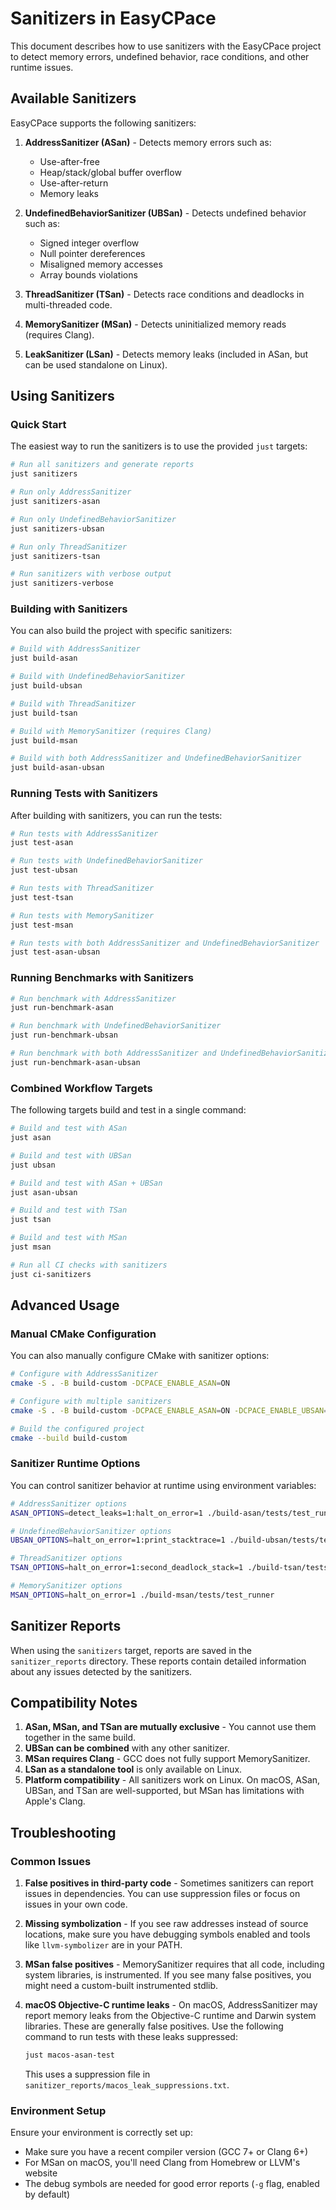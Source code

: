 # Sanitizers in EasyCPace

This document describes how to use sanitizers with the EasyCPace project to detect memory errors, undefined behavior, race conditions, and other runtime issues.

## Available Sanitizers

EasyCPace supports the following sanitizers:

1. **AddressSanitizer (ASan)** - Detects memory errors such as:
   - Use-after-free
   - Heap/stack/global buffer overflow
   - Use-after-return
   - Memory leaks

2. **UndefinedBehaviorSanitizer (UBSan)** - Detects undefined behavior such as:
   - Signed integer overflow
   - Null pointer dereferences
   - Misaligned memory accesses
   - Array bounds violations

3. **ThreadSanitizer (TSan)** - Detects race conditions and deadlocks in multi-threaded code.

4. **MemorySanitizer (MSan)** - Detects uninitialized memory reads (requires Clang).

5. **LeakSanitizer (LSan)** - Detects memory leaks (included in ASan, but can be used standalone on Linux).

## Using Sanitizers

### Quick Start

The easiest way to run the sanitizers is to use the provided `just` targets:

```bash
# Run all sanitizers and generate reports
just sanitizers

# Run only AddressSanitizer
just sanitizers-asan

# Run only UndefinedBehaviorSanitizer
just sanitizers-ubsan

# Run only ThreadSanitizer
just sanitizers-tsan

# Run sanitizers with verbose output
just sanitizers-verbose
```

### Building with Sanitizers

You can also build the project with specific sanitizers:

```bash
# Build with AddressSanitizer
just build-asan

# Build with UndefinedBehaviorSanitizer
just build-ubsan

# Build with ThreadSanitizer
just build-tsan

# Build with MemorySanitizer (requires Clang)
just build-msan

# Build with both AddressSanitizer and UndefinedBehaviorSanitizer
just build-asan-ubsan
```

### Running Tests with Sanitizers

After building with sanitizers, you can run the tests:

```bash
# Run tests with AddressSanitizer
just test-asan

# Run tests with UndefinedBehaviorSanitizer
just test-ubsan

# Run tests with ThreadSanitizer
just test-tsan

# Run tests with MemorySanitizer
just test-msan

# Run tests with both AddressSanitizer and UndefinedBehaviorSanitizer
just test-asan-ubsan
```

### Running Benchmarks with Sanitizers

```bash
# Run benchmark with AddressSanitizer
just run-benchmark-asan

# Run benchmark with UndefinedBehaviorSanitizer
just run-benchmark-ubsan

# Run benchmark with both AddressSanitizer and UndefinedBehaviorSanitizer
just run-benchmark-asan-ubsan
```

### Combined Workflow Targets

The following targets build and test in a single command:

```bash
# Build and test with ASan
just asan

# Build and test with UBSan
just ubsan

# Build and test with ASan + UBSan
just asan-ubsan

# Build and test with TSan
just tsan

# Build and test with MSan
just msan

# Run all CI checks with sanitizers
just ci-sanitizers
```

## Advanced Usage

### Manual CMake Configuration

You can also manually configure CMake with sanitizer options:

```bash
# Configure with AddressSanitizer
cmake -S . -B build-custom -DCPACE_ENABLE_ASAN=ON

# Configure with multiple sanitizers
cmake -S . -B build-custom -DCPACE_ENABLE_ASAN=ON -DCPACE_ENABLE_UBSAN=ON

# Build the configured project
cmake --build build-custom
```

### Sanitizer Runtime Options

You can control sanitizer behavior at runtime using environment variables:

```bash
# AddressSanitizer options
ASAN_OPTIONS=detect_leaks=1:halt_on_error=1 ./build-asan/tests/test_runner

# UndefinedBehaviorSanitizer options
UBSAN_OPTIONS=halt_on_error=1:print_stacktrace=1 ./build-ubsan/tests/test_runner

# ThreadSanitizer options
TSAN_OPTIONS=halt_on_error=1:second_deadlock_stack=1 ./build-tsan/tests/test_runner

# MemorySanitizer options
MSAN_OPTIONS=halt_on_error=1 ./build-msan/tests/test_runner
```

## Sanitizer Reports

When using the `sanitizers` target, reports are saved in the `sanitizer_reports` directory. These reports contain detailed information about any issues detected by the sanitizers.

## Compatibility Notes

1. **ASan, MSan, and TSan are mutually exclusive** - You cannot use them together in the same build.
2. **UBSan can be combined** with any other sanitizer.
3. **MSan requires Clang** - GCC does not fully support MemorySanitizer.
4. **LSan as a standalone tool** is only available on Linux.
5. **Platform compatibility** - All sanitizers work on Linux. On macOS, ASan, UBSan, and TSan are well-supported, but MSan has limitations with Apple's Clang.

## Troubleshooting

### Common Issues

1. **False positives in third-party code** - Sometimes sanitizers can report issues in dependencies. You can use suppression files or focus on issues in your own code.

2. **Missing symbolization** - If you see raw addresses instead of source locations, make sure you have debugging symbols enabled and tools like `llvm-symbolizer` are in your PATH.

3. **MSan false positives** - MemorySanitizer requires that all code, including system libraries, is instrumented. If you see many false positives, you might need a custom-built instrumented stdlib.

4. **macOS Objective-C runtime leaks** - On macOS, AddressSanitizer may report memory leaks from the Objective-C runtime and Darwin system libraries. These are generally false positives. Use the following command to run tests with these leaks suppressed:
   ```bash
   just macos-asan-test
   ```
   This uses a suppression file in `sanitizer_reports/macos_leak_suppressions.txt`.

### Environment Setup

Ensure your environment is correctly set up:

- Make sure you have a recent compiler version (GCC 7+ or Clang 6+)
- For MSan on macOS, you'll need Clang from Homebrew or LLVM's website
- The debug symbols are needed for good error reports (`-g` flag, enabled by default)